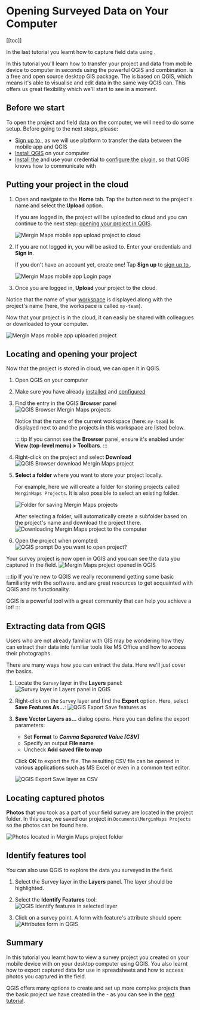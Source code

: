 # Opening Surveyed Data on Your Computer

[[toc]]

In the last tutorial you learnt how to capture field data using <MobileAppName />.

In this tutorial you'll learn how to transfer your project and data from mobile device to computer in seconds using the powerful QGIS and <MainPlatformNameLink /> combination. <QGIS link="" text="QGIS" /> is a free and open source desktop GIS package. The <MobileAppNameShort /> is based on QGIS, which means it's able to visualise and edit data in the same way QGIS can. This offers us great flexibility which we'll start to see in a moment.


## Before we start
To open the project and field data on the computer, we will need to do some setup. Before going to the next steps, please:
- [Sign up to <MainPlatformName />](../../setup/sign-up-to-mergin-maps/#from-mergin-maps-mobile-app), as we will use <MainPlatformName /> platform to transfer the data between the mobile app and QGIS
- [Install QGIS](../../setup/install-qgis/index.md) on your computer
- [Install the <QGISPluginName />](../../setup/install-mergin-maps-plugin-for-qgis/) and use your credential to [configure the plugin](../../setup/install-mergin-maps-plugin-for-qgis/#plugin-configuration), so that QGIS knows how to communicate with <MainPlatformName /> 

## Putting your project in the cloud
1. Open <MobileAppName /> and navigate to the **Home** tab. Tap the button next to the project's name and select the **Upload** option.
   
   If you are logged in, the project will be uploaded to <MainPlatformName /> cloud and you can continue to the next step: [opening your project in QGIS](#locating-and-opening-your-project).
   
   ![Mergin Maps mobile app upload project to cloud](./mergin-maps-mobile-upload-project.jpg "Mergin Maps mobile app upload project to cloud")
   
   
2. If you are not logged in, you will be asked to. Enter your <MainPlatformName /> credentials and **Sign in**.

   If you don't have an account yet, create one! Tap **Sign up** to [sign up to <MainPlatformName />](../../setup/sign-up-to-mergin-maps/#from-mergin-maps-mobile-app).
   
   ![Mergin Maps mobile app Login page](./mergin-maps-mobile-log-in-to-mergin.jpg "Mergin Maps mobile app Login page")
   
  
3. Once you are logged in, **Upload** your project to the <MainPlatformName /> cloud. 

Notice that the name of your [workspace](../../manage/workspaces/) is displayed along with the project's name (here, the workspace is called `my-team`).

Now that your project is in the cloud, it can easily be shared with colleagues or downloaded to your computer.

![Mergin Maps mobile app uploaded project](./mergin-maps-mobile-uploaded-project.jpg "Mergin Maps mobile app uploaded project")
   

## Locating and opening your project
Now that the project is stored in <MainPlatformName /> cloud, we can open it in QGIS.

1. Open QGIS on your computer

2. Make sure you have already [installed](../../setup/install-mergin-maps-plugin-for-qgis/index.md) and [configured](../../setup/install-mergin-maps-plugin-for-qgis/#plugin-configuration) <QGISPluginName />
   
3. Find the <MainPlatformName /> entry in the QGIS **Browser** panel
   ![QGIS Browser Mergin Maps projects](./qgis-browser-panel.jpg "QGIS Browser Mergin Maps projects")


   Notice that the name of the current workspace (here: `my-team`) is displayed next to <MainPlatformName /> and the projects in this workspace are listed below.
      
   ::: tip
   If you cannot see the **Browser** panel, ensure it's enabled under **View (top-level menu) > Toolbars**.
   :::
   
4. Right-click on the project and select **Download**
   ![QGIS Browser download Mergin Maps project](./qgis-download-project.jpg "QGIS Browser download Mergin Maps project")

5. **Select a folder** where you want to store your project locally.

   For example, here we will create a folder for storing <MainPlatformName /> projects called `MerginMaps Projects`. It is also possible to select an existing folder.
   
   ![Folder for saving Mergin Maps projects](./qgis-creating-mergin-projects-folder.jpg "Folder for saving Mergin Maps projects")
   
   After selecting a folder, <QGISPluginName /> will automatically create a subfolder based on the project's name and download the project there.
   ![Downloading Mergin Maps project to the computer](./qgis-downloading-project.jpg "Downloading Mergin Maps project to the computer")

6. Open the project when prompted:
   ![QGIS prompt Do you want to open project?](./qgis-open-project-file.jpg "QGIS prompt Do you want to open project?")
   
Your survey project is now open in QGIS and you can see the data you captured in the field.
![Mergin Maps project opened in QGIS](./qgis-project-opened.jpg "Mergin Maps project opened in QGIS")

:::tip
If you're new to QGIS we really recommend getting some basic familiarity with the software. <QGISHelp ver="latest" link="user_manual/index.html" text="QGIS User Guide" /> and <QGISHelp ver="latest" link="training_manual/index.html" text="QGIS Training Manual" /> are great resources to get acquainted with QGIS and its functionality. 

QGIS is a powerful tool with a great community that can help you achieve a lot!
:::

## Extracting data from QGIS
Users who are not already familiar with GIS may be wondering how they can extract their data into familiar tools like MS Office and how to access their photographs.

There are many ways how you can extract the data. Here we'll just cover the basics.

1. Locate the `Survey` layer in the **Layers** panel:
   ![Survey layer in Layers panel in QGIS](./qgis-layers-panel.jpg "Survey layer in Layers panel in QGIS")
   
2. Right-click on the `Survey` layer and find the **Export** option. Here, select  **Save Features As...**:
   ![QGIS Export Save features as](./qgis-save-features-as.jpg "QGIS Export Save features as")

3. **Save Vector Layers as...** dialog opens. Here you can define the export parameters:
   * Set **Format** to ***Comma Separated Value [CSV]***
   * Specify an output **File name**
   * Uncheck **Add saved file to map**
   
   Click **OK** to export the file. The resulting CSV file can be opened in various applications such as MS Excel or even in a common text editor.
   
   ![QGIS Export Save layer as CSV](./qgis-save-as-csv-options.jpg "QGIS Export Save layer as CSV")

## Locating captured photos
**Photos** that you took as a part of your field survey are located in the <MainPlatformName /> project folder. In this case, we saved our project in `Documents\MerginMaps Projects` so the photos can be found here.

![Photos located in Mergin Maps project folder](./qgis-finding-photos.jpg "Photos located in Mergin Maps project folder")
   

## Identify features tool
You can also use QGIS to explore the data you surveyed in the field.
1. Select the Survey layer in the **Layers** panel. The layer should be highlighted.
2. Select the **Identify Features** tool:
   ![QGIS Identify features in selected layer](./qgis-identify-features-tool.jpg "QGIS Identify features in selected layer")

3. Click on a survey point. A form with feature's attribute should open:
   ![Attributes form in QGIS](./qgis-identify-results.jpg "Attributes form in QGIS")


## Summary
In this tutorial you learnt how to view a survey project you created on your mobile device with <MobileAppName /> on your desktop computer using QGIS. You also learnt how to export captured data for use in spreadsheets and how to access photos you captured in the field.

QGIS offers many options to create and set up more complex projects than the basic project we have created in the <MobileAppNameShort /> - as you can see in the [next tutorial](../creating-a-project-in-qgis/).
